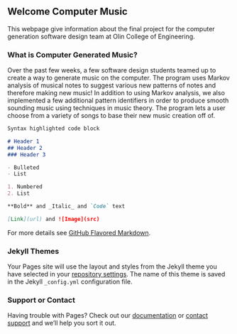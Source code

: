 ## Welcome Computer Music

This webpage give information about the final project for the computer generation software design team at Olin College of Engineering.

### What is Computer Generated Music?

Over the past few weeks, a few software design students teamed up to create a way to generate music on the computer. The program uses Markov analysis of musical notes to suggest various new patterns of notes and therefore making new music! In addition to using Markov analysis, we also implemented a few additional pattern identifiers in order to produce smooth sounding music using techniques in music theory. The program lets a user choose from a variety of songs to base their new music creation off of.

```markdown
Syntax highlighted code block

# Header 1
## Header 2
### Header 3

- Bulleted
- List

1. Numbered
2. List

**Bold** and _Italic_ and `Code` text

[Link](url) and ![Image](src)
```

For more details see [GitHub Flavored Markdown](https://guides.github.com/features/mastering-markdown/).

### Jekyll Themes

Your Pages site will use the layout and styles from the Jekyll theme you have selected in your [repository settings](https://github.com/allisonlynnbasore14/ComputerMusic/settings). The name of this theme is saved in the Jekyll `_config.yml` configuration file.

### Support or Contact

Having trouble with Pages? Check out our [documentation](https://help.github.com/categories/github-pages-basics/) or [contact support](https://github.com/contact) and we’ll help you sort it out.
